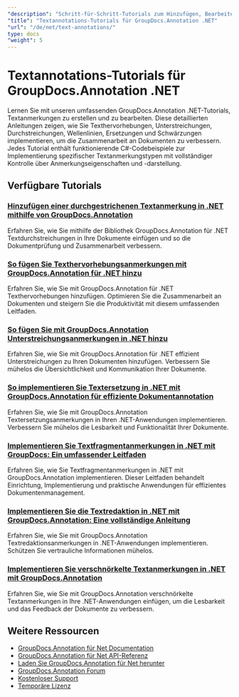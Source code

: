 ```yaml
---
"description": "Schritt-für-Schritt-Tutorials zum Hinzufügen, Bearbeiten und Verwalten von Textanmerkungen in Dokumenten mit GroupDocs.Annotation für .NET."
"title": "Textannotations-Tutorials für GroupDocs.Annotation .NET"
"url": "/de/net/text-annotations/"
type: docs
"weight": 5
---
```


# Textannotations-Tutorials für GroupDocs.Annotation .NET

Lernen Sie mit unseren umfassenden GroupDocs.Annotation .NET-Tutorials, Textanmerkungen zu erstellen und zu bearbeiten. Diese detaillierten Anleitungen zeigen, wie Sie Texthervorhebungen, Unterstreichungen, Durchstreichungen, Wellenlinien, Ersetzungen und Schwärzungen implementieren, um die Zusammenarbeit an Dokumenten zu verbessern. Jedes Tutorial enthält funktionierende C#-Codebeispiele zur Implementierung spezifischer Textanmerkungstypen mit vollständiger Kontrolle über Anmerkungseigenschaften und -darstellung.

## Verfügbare Tutorials

### [Hinzufügen einer durchgestrichenen Textanmerkung in .NET mithilfe von GroupDocs.Annotation](./add-text-strikeout-annotation-dotnet-groupdocs/)
Erfahren Sie, wie Sie mithilfe der Bibliothek GroupDocs.Annotation für .NET Textdurchstreichungen in Ihre Dokumente einfügen und so die Dokumentprüfung und Zusammenarbeit verbessern.

### [So fügen Sie Texthervorhebungsanmerkungen mit GroupDocs.Annotation für .NET hinzu](./groupdocs-annotation-net-text-highlight/)
Erfahren Sie, wie Sie mit GroupDocs.Annotation für .NET Texthervorhebungen hinzufügen. Optimieren Sie die Zusammenarbeit an Dokumenten und steigern Sie die Produktivität mit diesem umfassenden Leitfaden.

### [So fügen Sie mit GroupDocs.Annotation Unterstreichungsanmerkungen in .NET hinzu](./add-underline-annotations-dotnet-groupdocs/)
Erfahren Sie, wie Sie mit GroupDocs.Annotation für .NET effizient Unterstreichungen zu Ihren Dokumenten hinzufügen. Verbessern Sie mühelos die Übersichtlichkeit und Kommunikation Ihrer Dokumente.

### [So implementieren Sie Textersetzung in .NET mit GroupDocs.Annotation für effiziente Dokumentannotation](./implement-text-replacement-net-groupdocs-annotation/)
Erfahren Sie, wie Sie mit GroupDocs.Annotation Textersetzungsanmerkungen in Ihren .NET-Anwendungen implementieren. Verbessern Sie mühelos die Lesbarkeit und Funktionalität Ihrer Dokumente.

### [Implementieren Sie Textfragmentanmerkungen in .NET mit GroupDocs: Ein umfassender Leitfaden](./implement-text-fragment-annotations-net-groupdocs/)
Erfahren Sie, wie Sie Textfragmentanmerkungen in .NET mit GroupDocs.Annotation implementieren. Dieser Leitfaden behandelt Einrichtung, Implementierung und praktische Anwendungen für effizientes Dokumentenmanagement.

### [Implementieren Sie die Textredaktion in .NET mit GroupDocs.Annotation: Eine vollständige Anleitung](./implement-text-redaction-dotnet-groupdocs-annotation/)
Erfahren Sie, wie Sie mit GroupDocs.Annotation Textredaktionsanmerkungen in .NET-Anwendungen implementieren. Schützen Sie vertrauliche Informationen mühelos.

### [Implementieren Sie verschnörkelte Textanmerkungen in .NET mit GroupDocs.Annotation](./implement-squiggly-annotations-net-groupdocs/)
Erfahren Sie, wie Sie mit GroupDocs.Annotation verschnörkelte Textanmerkungen in Ihre .NET-Anwendungen einfügen, um die Lesbarkeit und das Feedback der Dokumente zu verbessern.

## Weitere Ressourcen

- [GroupDocs.Annotation für Net Documentation](https://docs.groupdocs.com/annotation/net/)
- [GroupDocs.Annotation für Net API-Referenz](https://reference.groupdocs.com/annotation/net/)
- [Laden Sie GroupDocs.Annotation für Net herunter](https://releases.groupdocs.com/annotation/net/)
- [GroupDocs.Annotation Forum](https://forum.groupdocs.com/c/annotation)
- [Kostenloser Support](https://forum.groupdocs.com/)
- [Temporäre Lizenz](https://purchase.groupdocs.com/temporary-license/)
